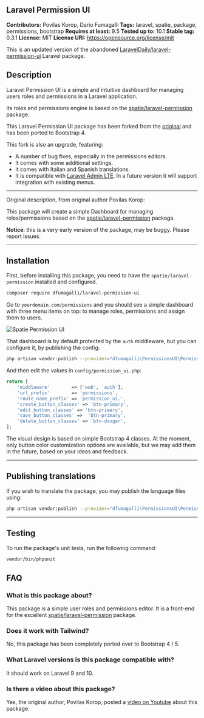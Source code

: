 ## Laravel Permission UI

**Contributors:** Povilas Korop, Dario Fumagalli
**Tags:** laravel, spatie, package, permissions, bootstrap
**Requires at least:** 9.5
**Tested up to:** 10.1
**Stable tag:** 0.3.1
**License:** MIT
**License URI:** https://opensource.org/license/mit

This is an updated version of the abandoned [LaravelDaily/laravel-permission-ui](https://github.com/LaravelDaily/laravel-permission-ui) Laravel package.

## Description

Laravel Permission UI is a simple and intuitive dashboard for managing users roles and permissions in a Laravel application.

Its roles and permissions engine is based on the [spatie/laravel-permission](https://github.com/spatie/laravel-permission) package.

This Laravel Permission UI package has been forked from the [original](https://github.com/LaravelDaily/laravel-permission-ui) and has been ported to Bootstrap 4.

This fork is also an upgrade, featuring:

* A number of bug fixes, especially in the permissions editors.
* It comes with some additional settings.
* It comes with Italian and Spanish translations.
* It is compatible with [Laravel Admin LTE](https://github.com/jeroennoten/Laravel-AdminLTE). In a future version it will support integration with existing menus.

---

Original description, from original author Povilas Korop:

This package will create a simple Dashboard for managing roles/permissions based on the [spatie/laravel-permission](https://github.com/spatie/laravel-permission) package.

**Notice**: this is a very early version of the package, may be buggy. Please report issues.

---

## Installation

First, before installing this package, you need to have the `spatie/laravel-permission` installed and configured.

```sh
composer require dfumagalli/laravel-permission-ui
```

Go to `yourdomain.com/permissions` and you should see a simple dashboard with three menu items on top: to manage roles, permissions and assign them to users.

![Spatie Permission UI](https://laraveldaily.com/uploads/2022/10/laravel-permission-ui.png)

That dashboard is by default protected by the `auth` middleware, but you can configure it, by publishing the config:

```sh
php artisan vendor:publish --provider="dfumagalli\PermissionsUI\PermissionsUIServiceProvider" --tag="config"
```

And then edit the values in `config/permission_ui.php`:

```php
return [
    'middleware'        => ['web', 'auth'],
    'url_prefix'        => 'permissions',
    'route_name_prefix' => 'permission_ui.',
    'create_button_classes' => 'btn-primary',
    'edit_button_classes' => 'btn-primary',
    'save_button_classes' =>  'btn-primary',
    'delete_button_classes' => 'btn-danger',
];
```

The visual design is based on simple Bootstrap 4 classes.
At the moment, only button color customization options are available, but we may add them in the future, based on your ideas and feedback.

---

## Publishing translations

If you wish to translate the package, you may publish the language files using:

```sh
php artisan vendor:publish --provider="dfumagalli\PermissionsUI\PermissionsUIServiceProvider" --tag="lang"
```

---

## Testing

To run the package's unit tests, run the following command:

```sh
vendor/bin/phpunit
```

## FAQ

### What is this package about?

This package is a simple user roles and permissions editor. It is a front-end for the excellent [spatie/laravel-permission](https://github.com/spatie/laravel-permission) package.

### Does it work with Tailwind?

No, this package has been completely ported over to Bootstrap 4 / 5.

### What Laravel versions is this package compatible with?

It should work on Laravel 9 and 10.

### Is there a video about this package?

Yes, the original author, Povilas Korop, posted a [video on Youtube](https://www.youtube.com/watch?v=tzHP-rSi598) about this package.

